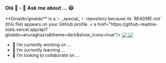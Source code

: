 ### Olá 👋 - 💬 Ask me about ... 😃

<div>
**Ginaldo/ginaldo** is a ✨ _special_ ✨ repository because its `README.md` (this file) appears on your GitHub profile.
< a href="https://github-readme-stats.vercel.app/api?ginaldo=anuraghazra&theme=dark&show_icons=true"/>
<a href="https://github.com/ginaldo/github-readme-stats">
  <img align="center" src="https://github-readme-stats.vercel.app/api/pin/?username=ginaldo&repo=github-readme-stats" />
</a>
<a href="https://github.com/ginaldo/convoychat">
  <img align="center" src="https://github-readme-stats.vercel.app/api/pin/?username=ginaldo&repo=convoychat" />
</a>

</div>


- 🔭 I’m currently working on ...
- 🌱 I’m currently learning ...
- 👯 I’m looking to collaborate on ...
